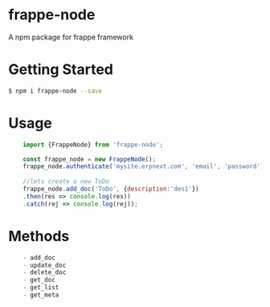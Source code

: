 # frappe-node
A npm package for frappe framework


# Getting Started
```bash
$ npm i frappe-node --save
```

# Usage
```js
	import {FrappeNode} from 'frappe-node';

	const frappe_node = new FrappeNode();
	frappe_node.authenticate('mysite.erpnext.com', 'email', 'password')
	
	//lets create a new ToDo
	frappe_node.add_doc('ToDo', {description:'des1'})
	.then(res => console.log(res))
	.catch(rej => console.log(rej));
```

# Methods
```js
	- add_doc
	- update_doc
	- delete_doc
	- get_doc
	- get_list
	- get_meta
```

